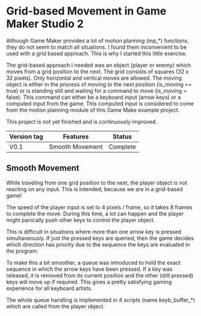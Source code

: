 # Grid-based Movement in Game Maker Studio 2

Although Game Maker provides a lot of motion planning (mp_*) functions, they do not seem to match all situations. I found them inconvenient to be used with a grid based approach. This is why I started this little exercise.

The grid-based approach I needed was an object (player or enemy) which moves from a grid position to the next. The grid consists of squares (32 x 32 pixels). Only horizontal and vertical moves are allowed. The moving object is either in the process of moving to the next position (is_moving == true) or is standing still and waiting for a command to move (is_moving = false). This command can either be a keyboard input (arrow keys) or a computed input from the game. This computed input is considered to come from the motion planning module of this Game Make example project.

This project is not yet finished and is continuously improved.

| Version tag | Features | Status |
| --- | --- | ---|
| V0.1 | Smooth Movement | Complete |

## Smooth Movement

While traveling from one grid position to the next, the player object is not reacting on any input. This is intended, because we are in a grid-based game!

The speed of the player input is set to 4 pixels / frame, so it takes 8 frames to complete the move. During this time, a lot can happen and the player might panically push other keys to control the player object.

This is difficult in situations where more than one arrow key is pressed simultaneously. If just the pressed keys are queried, then the game decides which direction has priority due to the sequence the keys are evaluated in the program.

To make this a bit smoother, a queue was introduced to hold the exact sequence in which the arrow keys have been pressed. If a key was released, it is removed from its current position and the other (still pressed) keys will move up if required. This gives a pretty satisfying gaming experience for all keyboard artists.

The whole queue handling is implemented in 4 scripts (name keyb_buffer_*) which are called from the player object.
